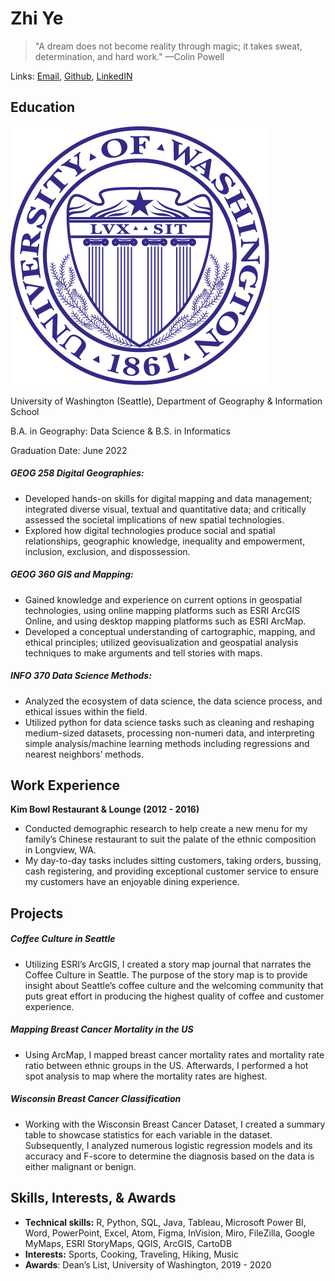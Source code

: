 # Zhi Ye

> "A dream does not become reality through magic; it takes sweat, determination, and hard work." —Colin Powell

Links: [Email](zjy@uw.edu), [Github](https://github.com/zzhiye/zzhiye.github.io), [LinkedIN](https://www.linkedin.com/in/zhi-ye-48b457165/)

## Education
![UW Seal](assets/img/uwseal.png)

University of Washington (Seattle), Department of Geography & Information School

B.A. in Geography: Data Science & B.S. in Informatics

Graduation Date: June 2022

##### GEOG 258 Digital Geographies:
* Developed hands-on skills for digital mapping and data management; integrated diverse visual, textual and quantitative data; and critically assessed the societal implications of new spatial technologies.
*	Explored how digital technologies produce social and spatial relationships, geographic knowledge, inequality and empowerment, inclusion, exclusion, and dispossession.

##### GEOG 360 GIS and Mapping:
*	Gained knowledge and experience on current options in geospatial technologies, using online mapping platforms such as ESRI ArcGIS Online, and using desktop mapping platforms such as ESRI ArcMap.
*	Developed a conceptual understanding of cartographic, mapping, and ethical principles; utilized geovisualization and geospatial analysis techniques to make arguments and tell stories with maps.

##### INFO 370 Data Science Methods:
*	Analyzed the ecosystem of data science, the data science process, and ethical issues within the field.
*	Utilized python for data science tasks such as cleaning and reshaping medium-sized datasets, processing non-numeri data, and interpreting simple analysis/machine learning methods including regressions and nearest neighbors’ methods.

## Work Experience

**Kim Bowl Restaurant & Lounge (2012 - 2016)**
*	Conducted demographic research to help create a new menu for my family’s Chinese restaurant to suit the palate of the ethnic composition in Longview, WA.
*	My day-to-day tasks includes sitting customers, taking orders, bussing, cash registering, and providing exceptional customer service to ensure my customers have an enjoyable dining experience.


## Projects

##### Coffee Culture in Seattle
*	Utilizing ESRI’s ArcGIS, I created a story map journal that narrates the Coffee Culture in Seattle. The purpose of the story map is to provide insight about Seattle’s coffee culture and the welcoming community that puts great effort in producing the highest quality of coffee and customer experience.

##### Mapping Breast Cancer Mortality in the US
*	Using ArcMap, I mapped breast cancer mortality rates and mortality rate ratio between ethnic groups in the US. Afterwards, I performed a hot spot analysis to map where the mortality rates are highest.

##### Wisconsin Breast Cancer Classification
*	Working with the Wisconsin Breast Cancer Dataset, I created a summary table to showcase statistics for each variable in the dataset. Subsequently, I analyzed numerous logistic regression models and its accuracy and F-score to determine the diagnosis based on the data is either malignant or benign.

## Skills, Interests, & Awards
*	**Technical skills:** R, Python, SQL, Java, Tableau, Microsoft Power BI, Word, PowerPoint, Excel, Atom, Figma, InVision, Miro, FileZilla, Google MyMaps, ESRI StoryMaps, QGIS, ArcGIS, CartoDB
*	**Interests:** Sports, Cooking, Traveling, Hiking, Music
*	**Awards**: Dean’s List, University of Washington, 2019 - 2020
